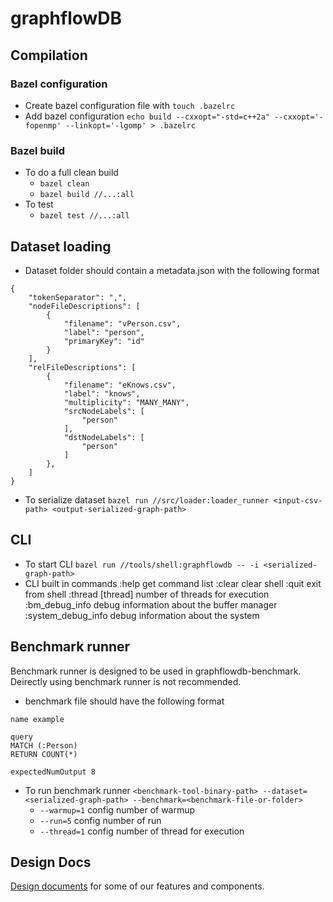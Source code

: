 # graphflowDB

## Compilation

### Bazel configuration
- Create bazel configuration file with `touch .bazelrc`
- Add bazel configuration `echo build --cxxopt="-std=c++2a" --cxxopt='-fopenmp' --linkopt='-lgomp' > .bazelrc`

### Bazel build
- To do a full clean build
  - `bazel clean`
  - `bazel build //...:all`
- To test
  - `bazel test //...:all` 

## Dataset loading
- Dataset folder should contain a metadata.json with the following format
```
{
    "tokenSeparator": ",",
    "nodeFileDescriptions": [
        {
            "filename": "vPerson.csv",
            "label": "person",
            "primaryKey": "id"
        }
    ],
    "relFileDescriptions": [
        {
            "filename": "eKnows.csv",
            "label": "knows",
            "multiplicity": "MANY_MANY",
            "srcNodeLabels": [
                "person"
            ],
            "dstNodeLabels": [
                "person"
            ]
        },
    ]
}
```
- To serialize dataset `bazel run //src/loader:loader_runner <input-csv-path> <output-serialized-graph-path>`

## CLI
- To start CLI `bazel run //tools/shell:graphflowdb -- -i <serialized-graph-path>`
- CLI built in commands
    :help     get command list
    :clear     clear shell
    :quit     exit from shell
    :thread [thread]     number of threads for execution
    :bm_debug_info     debug information about the buffer manager
    :system_debug_info     debug information about the system
  
## Benchmark runner
Benchmark runner is designed to be used in graphflowdb-benchmark. Deirectly using benchmark runner is not recommended.
- benchmark file should have the following format
```
name example

query
MATCH (:Person)
RETURN COUNT(*)

expectedNumOutput 8

```
- To run benchmark runner `<benchmark-tool-binary-path> --dataset=<serialized-graph-path> --benchmark=<benchmark-file-or-folder>`
  - `--warmup=1` config number of warmup
  - `--run=5` config number of run
  - `--thread=1` config number of thread for execution

## Design Docs
[Design documents](https://drive.google.com/drive/folders/1Z5tYGGq9ivWWDyl8s5dbUs9eKNgi1baS?usp=sharing) for some of our features and components.
